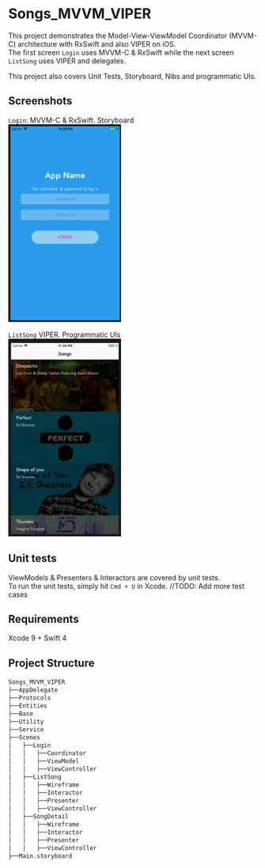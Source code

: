 # Songs_MVVM_VIPER

This project demonstrates the Model-View-ViewModel Coordinator (MVVM-C) architecture with RxSwift and also VIPER on iOS.
<br/>
The first screen `Login` uses MVVM-C & RxSwift while the next screen `ListSong` uses VIPER and delegates.

This project also covers Unit Tests, Storyboard, Nibs and programmatic UIs.

## Screenshots
`Login`: MVVM-C & RxSwift. Storyboard
<br/>
<img src="https://github.com/akzuki/Songs_MVVM_VIPER/blob/master/Screenshots/login.png" height="400">

`ListSong` VIPER. Programmatic UIs
<br/>
<img src="https://github.com/akzuki/Songs_MVVM_VIPER/blob/master/Screenshots/listsong.png" height="400">

## Unit tests
ViewModels & Presenters & Interactors are covered by unit tests.
<br/>
To run the unit tests, simply hit `Cmd + U` in Xcode.
//TODO: Add more test cases

## Requirements
Xcode 9 + Swift 4

## Project Structure
```
Songs_MVVM_VIPER
├──AppDelegate
├──Protocols
├──Entities
├──Base
├──Utility
├──Service
├──Scenes
│   ├──Login
│   │   ├──Coordinator
│   │   ├──ViewModel
│   │   ├──ViewController
│   ├──ListSong
│   │   ├──Wireframe
│   │   ├──Interactor
│   │   ├──Presenter
│   │   ├──ViewController
│   ├──SongDetail
│   │   ├──Wireframe
│   │   ├──Interactor
│   │   ├──Presenter
│   │   ├──ViewController
├──Main.storyboard
